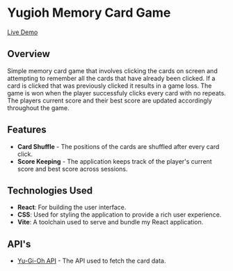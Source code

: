 # Yugioh Memory Card Game

[Live Demo](https://memory-game-9t0.pages.dev/)

## Overview

Simple memory card game that involves clicking the cards on screen and attempting to remember all the cards that have already been clicked. If a card is clicked that was previously clicked it results in a game loss. The game is won when the player successfuly clicks every card with no repeats. The players current score and their best score are updated accordingly throughout the game.

## Features

- **Card Shuffle** - The positions of the cards are shuffled after every card click.
- **Score Keeping** - The application keeps track of the player's current score and best score across sessions.

## Technologies Used

- **React**: For building the user interface.
- **CSS**: Used for styling the application to provide a rich user experience.
- **Vite**: A toolchain used to serve and bundle my React application.

## API's

- [Yu-Gi-Oh API](https://db.ygoprodeck.com/api-guide/) - The API used to fetch the card data.
